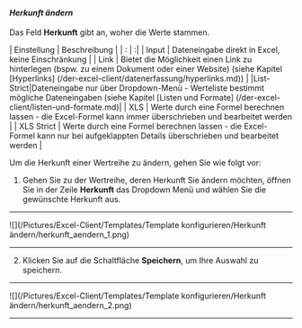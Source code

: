 #### *Herkunft ändern*  

Das Feld **Herkunft** gibt an, woher die Werte stammen.

| Einstellung | Beschreibung |
| : | :|
| Input | Dateneingabe direkt in Excel, keine Einschränkung |
| Link | Bietet die Möglichkeit einen Link zu hinterlegen (bspw. zu einem Dokument oder einer Website) (siehe Kapitel [Hyperlinks] (/der-excel-client/datenerfassung/hyperlinks.md)) |
|List-Strict|Dateneingabe nur über Dropdown-Menü - Werteliste bestimmt mögliche Dateneingaben (siehe Kapitel [Listen und Formate] (/der-excel-client/listen-und-formate.md)|
| XLS | Werte durch eine Formel berechnen lassen - die Excel-Formel kann immer überschrieben und bearbeitet werden |
| XLS Strict | Werte durch eine Formel berechnen lassen - die Excel-Formel kann nur bei aufgeklappten Details überschrieben und bearbeitet werden |

Um die Herkunft einer Wertreihe zu ändern, gehen Sie wie folgt vor:

1) Gehen Sie zu der Wertreihe, deren Herkunft Sie ändern möchten, öffnen Sie in der Zeile **Herkunft** das Dropdown Menü und wählen Sie die gewünschte Herkunft aus.

---
![](/Pictures/Excel-Client/Templates/Template konfigurieren/Herkunft ändern/herkunft_aendern_1.png)

---

2) Klicken Sie auf die Schaltfläche **Speichern**, um Ihre Auswahl zu speichern.  

---
![](/Pictures/Excel-Client/Templates/Template konfigurieren/Herkunft ändern/herkunft_aendern_2.png)

---